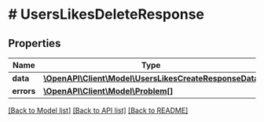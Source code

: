 # # UsersLikesDeleteResponse

## Properties

Name | Type | Description | Notes
------------ | ------------- | ------------- | -------------
**data** | [**\OpenAPI\Client\Model\UsersLikesCreateResponseData**](UsersLikesCreateResponseData.md) |  | [optional]
**errors** | [**\OpenAPI\Client\Model\Problem[]**](Problem.md) |  | [optional]

[[Back to Model list]](../../README.md#models) [[Back to API list]](../../README.md#endpoints) [[Back to README]](../../README.md)
